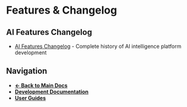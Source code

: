 # Features & Changelog

## AI Features Changelog
- [AI Features Changelog](CHANGELOG_AI_FEATURES.md) - Complete history of AI intelligence platform development

## Navigation
- **[← Back to Main Docs](../index.md)**
- **[Development Documentation](../development/)**
- **[User Guides](../guides/)**